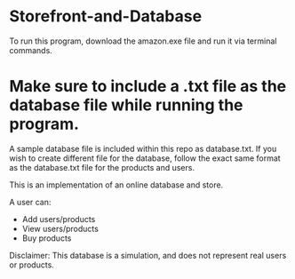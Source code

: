 # Storefront-and-Database

To run this program, download the amazon.exe file and run it via terminal commands.

# Make sure to include a .txt file as the database file  while running the program.
A sample database file is included within this repo as database.txt. If you wish to create different file for the database, follow the exact same format as the database.txt file for the products and users.


This is an implementation of an online database and store.

A user can:
  - Add users/products
  - View users/products
  - Buy products
  
Disclaimer: This database is a simulation, and does not represent real users or products.
